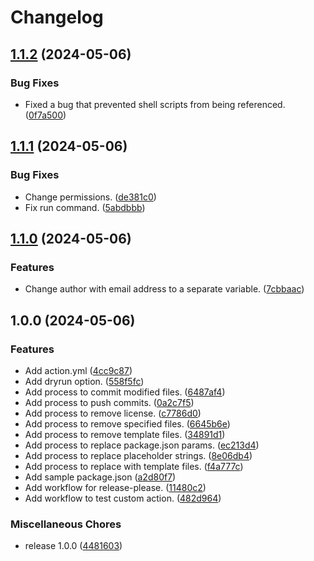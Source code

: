 # Changelog

## [1.1.2](https://github.com/ryohidaka/nodejs-cleanup/compare/v1.1.1...v1.1.2) (2024-05-06)


### Bug Fixes

* Fixed a bug that prevented shell scripts from being referenced. ([0f7a500](https://github.com/ryohidaka/nodejs-cleanup/commit/0f7a5000afe66272130a2ad8abb300b0d5afc62d))

## [1.1.1](https://github.com/ryohidaka/nodejs-cleanup/compare/v1.1.0...v1.1.1) (2024-05-06)


### Bug Fixes

* Change permissions. ([de381c0](https://github.com/ryohidaka/nodejs-cleanup/commit/de381c036a8b0be73d8a7be9362f7bc69327705e))
* Fix run command. ([5abdbbb](https://github.com/ryohidaka/nodejs-cleanup/commit/5abdbbbaa32e8ed6bc8cff7119580397f35c1f47))

## [1.1.0](https://github.com/ryohidaka/nodejs-cleanup/compare/v1.0.0...v1.1.0) (2024-05-06)


### Features

* Change author with email address to a separate variable. ([7cbbaac](https://github.com/ryohidaka/nodejs-cleanup/commit/7cbbaac7b9c8bb387819ed06367663aabca3db25))

## 1.0.0 (2024-05-06)


### Features

* Add action.yml ([4cc9c87](https://github.com/ryohidaka/nodejs-cleanup/commit/4cc9c87593c8c0dd532979cc6c3e3a5132642741))
* Add dryrun option. ([558f5fc](https://github.com/ryohidaka/nodejs-cleanup/commit/558f5fc877a482b7a58222bcf5423c3353709023))
* Add process to commit modified files. ([6487af4](https://github.com/ryohidaka/nodejs-cleanup/commit/6487af4b79ff152fa3885b5730f9ffdb4188fbbc))
* Add process to push commits. ([0a2c7f5](https://github.com/ryohidaka/nodejs-cleanup/commit/0a2c7f5fd3a94e62ed4ced47d701c3e7ab2e87e1))
* Add process to remove license. ([c7786d0](https://github.com/ryohidaka/nodejs-cleanup/commit/c7786d06be5e93cd1334f7db5c4c65ddd37c11c1))
* Add process to remove specified files. ([6645b6e](https://github.com/ryohidaka/nodejs-cleanup/commit/6645b6e16714a7d42e06dae34a0f343633bffb5b))
* Add process to remove template files. ([34891d1](https://github.com/ryohidaka/nodejs-cleanup/commit/34891d19c070faa8373c327cd9c5775cd23d3798))
* Add process to replace package.json params. ([ec213d4](https://github.com/ryohidaka/nodejs-cleanup/commit/ec213d4ed7ee5a707fe6001eb9ca0ebb2ff2d5f6))
* Add process to replace placeholder strings. ([8e06db4](https://github.com/ryohidaka/nodejs-cleanup/commit/8e06db4d67fb662940ca3d11af6791a8d40c6363))
* Add process to replace with template files. ([f4a777c](https://github.com/ryohidaka/nodejs-cleanup/commit/f4a777c74948a8a53fbe7b1eebff55fd4efe51e2))
* Add sample package.json ([a2d80f7](https://github.com/ryohidaka/nodejs-cleanup/commit/a2d80f73577aa4a2932baa256eb79d7477ffc22f))
* Add workflow for release-please. ([11480c2](https://github.com/ryohidaka/nodejs-cleanup/commit/11480c2ab4326f39f79b64a5c34d34f419afef1c))
* Add workflow to test custom action. ([482d964](https://github.com/ryohidaka/nodejs-cleanup/commit/482d964d32c98b6d5175ecd0e28e098010394fcb))


### Miscellaneous Chores

* release 1.0.0 ([4481603](https://github.com/ryohidaka/nodejs-cleanup/commit/448160319d891e220d1d1c59f37cf3c040e657d1))
